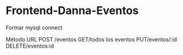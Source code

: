 # Frontend-Danna-Eventos
Formar mysql connect

Método	URL
POST	/eventos
GET/todos los eventos
PUT/eventos/:id
DELETE/eventos:id
